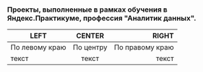 ### Проекты, выполненные в рамках обучения в Яндекс.Практикуме, профессия "Аналитик данных".

| LEFT | CENTER | RIGHT |
|----------------|:---------:|----------------:|
| По левому краю | По центру | По правому краю |
| текст | текст | текст |
